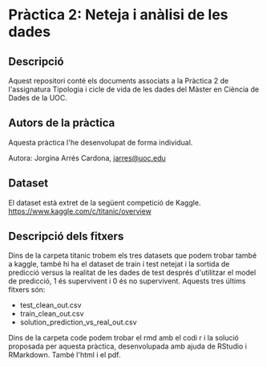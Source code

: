 # Pràctica 2: Neteja i anàlisi de les dades

## Descripció
Aquest repositori conté els documents associats a la Pràctica 2 de l'assignatura Tipologia i cicle de vida de les dades del Màster en Ciència de Dades de la UOC.

## Autors de la pràctica

Aquesta pràctica l'he desenvolupat de forma individual.

Autora: Jorgina Arrés Cardona, jarres@uoc.edu

## Dataset
El dataset està extret de la següent competició de Kaggle.
https://www.kaggle.com/c/titanic/overview

## Descripció dels fitxers

Dins de la carpeta titanic trobem els tres datasets que podem trobar també a kaggle, també hi ha el dataset de train i test netejat i la sortida de predicció versus la realitat de les dades de test després d'utilitzar el model de predicció, 1 és supervivent i 0 és no supervivent. Aquests tres últims fitxers són:
- test_clean_out.csv
- train_clean_out.csv
- solution_prediction_vs_real_out.csv

Dins de la carpeta code podem trobar el rmd amb el codi r i la solució proposada per aquesta pràctica, desenvolupada amb ajuda de RStudio i RMarkdown. També l'html i el pdf.
